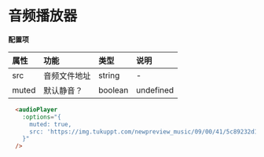 # 音频播放器

**配置项**

| 属性 | 功能 | 类型 | 说明 |
| :---  | :--- | :-- | :-- |
| src | 音频文件地址 | string | - |
| muted | 默认静音？ | boolean | undefined |


```html
  <audioPlayer
    :options="{
      muted: true,
      src: 'https://img.tukuppt.com/newpreview_music/09/00/41/5c89232d12af919710.mp3'
    }"
  />
```